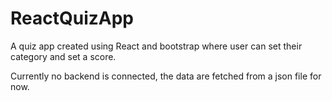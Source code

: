 # ReactQuizApp
<p>A quiz app created using React and bootstrap where user can set their category and set a score.</p>
<p>Currently no backend is connected, the data are fetched from a json file for now.</p>


